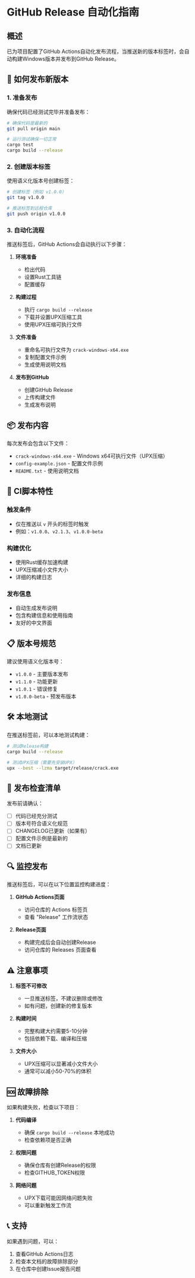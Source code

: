 # GitHub Release 自动化指南

## 概述

已为项目配置了GitHub Actions自动化发布流程，当推送新的版本标签时，会自动构建Windows版本并发布到GitHub Release。

## 🚀 如何发布新版本

### 1. 准备发布

确保代码已经测试完毕并准备发布：

```bash
# 确保代码是最新的
git pull origin main

# 运行测试确保一切正常
cargo test
cargo build --release
```

### 2. 创建版本标签

使用语义化版本号创建标签：

```bash
# 创建标签（例如 v1.0.0）
git tag v1.0.0

# 推送标签到远程仓库
git push origin v1.0.0
```

### 3. 自动化流程

推送标签后，GitHub Actions会自动执行以下步骤：

1. **环境准备**
   - 检出代码
   - 设置Rust工具链
   - 配置缓存

2. **构建过程**
   - 执行 `cargo build --release`
   - 下载并设置UPX压缩工具
   - 使用UPX压缩可执行文件

3. **文件准备**
   - 重命名可执行文件为 `crack-windows-x64.exe`
   - 复制配置文件示例
   - 生成使用说明文档

4. **发布到GitHub**
   - 创建GitHub Release
   - 上传构建文件
   - 生成发布说明

## 📦 发布内容

每次发布会包含以下文件：

- `crack-windows-x64.exe` - Windows x64可执行文件（UPX压缩）
- `config-example.json` - 配置文件示例
- `README.txt` - 使用说明文档

## 🔧 CI脚本特性

### 触发条件
- 仅在推送以 `v` 开头的标签时触发
- 例如：`v1.0.0`、`v2.1.3`、`v1.0.0-beta`

### 构建优化
- 使用Rust缓存加速构建
- UPX压缩减小文件大小
- 详细的构建日志

### 发布信息
- 自动生成发布说明
- 包含构建信息和使用指南
- 友好的中文界面

## 📋 版本号规范

建议使用语义化版本号：

- `v1.0.0` - 主要版本发布
- `v1.1.0` - 功能更新
- `v1.0.1` - 错误修复
- `v1.0.0-beta` - 预发布版本

## 🛠️ 本地测试

在推送标签前，可以本地测试构建：

```bash
# 测试Release构建
cargo build --release

# 测试UPX压缩（需要先安装UPX）
upx --best --lzma target/release/crack.exe
```

## 📝 发布检查清单

发布前请确认：

- [ ] 代码已经充分测试
- [ ] 版本号符合语义化规范
- [ ] CHANGELOG已更新（如果有）
- [ ] 配置文件示例是最新的
- [ ] 文档已更新

## 🔍 监控发布

推送标签后，可以在以下位置监控构建进度：

1. **GitHub Actions页面**
   - 访问仓库的 Actions 标签页
   - 查看 "Release" 工作流状态

2. **Release页面**
   - 构建完成后会自动创建Release
   - 访问仓库的 Releases 页面查看

## ⚠️ 注意事项

1. **标签不可修改**
   - 一旦推送标签，不建议删除或修改
   - 如有问题，创建新的修复版本

2. **构建时间**
   - 完整构建大约需要5-10分钟
   - 包括依赖下载、编译和压缩

3. **文件大小**
   - UPX压缩可以显著减小文件大小
   - 通常可以减小50-70%的体积

## 🆘 故障排除

如果构建失败，检查以下项目：

1. **代码编译**
   - 确保 `cargo build --release` 本地成功
   - 检查依赖项是否正确

2. **权限问题**
   - 确保仓库有创建Release的权限
   - 检查GITHUB_TOKEN权限

3. **网络问题**
   - UPX下载可能因网络问题失败
   - 可以重新触发工作流

## 📞 支持

如果遇到问题，可以：

1. 查看GitHub Actions日志
2. 检查本文档的故障排除部分
3. 在仓库中创建Issue报告问题
